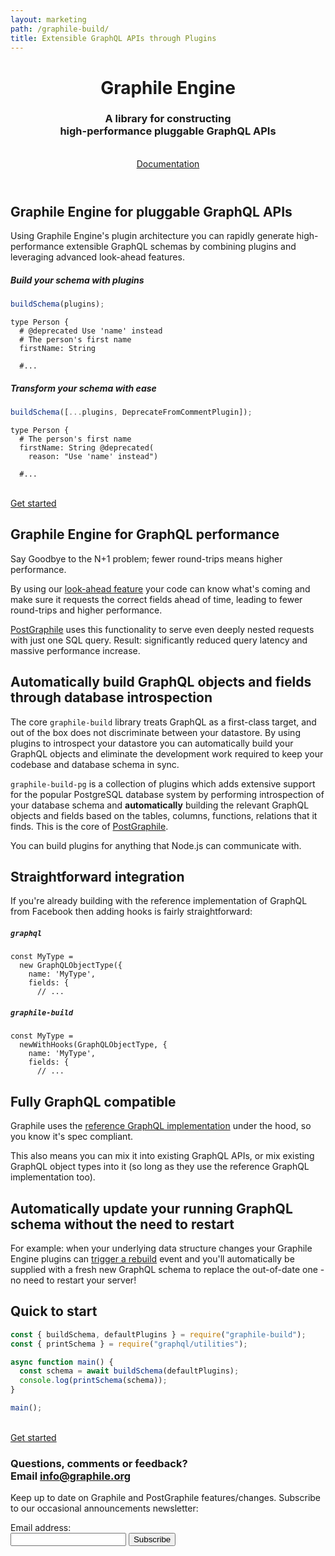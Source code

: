 ```yaml
---
layout: marketing
path: /graphile-build/
title: Extensible GraphQL APIs through Plugins
---
```


<!-- **************************************** -->

<header class='hero simple'>
<div class='hero-block container'>

# Graphile Engine

<h3 class="measure">
  A library for constructing
  <br />
  high-performance pluggable GraphQL APIs
</h2>
<br />

<div class='flex'>
<a class='button--solid-light' href='/graphile-build/getting-started/'>Documentation <span class='fas fa-fw fa-arrow-right' /></a>
</div>

</div>
</header>

<!-- **************************************** -->

<section>
<div class='container'>

<div class='row'>
<div class='col-xs-12'>
<div class='hero-block'>

## Graphile Engine for pluggable GraphQL APIs

Using Graphile Engine's plugin architecture you can rapidly generate
high-performance extensible GraphQL schemas by combining plugins and leveraging
advanced look-ahead features.

</div>
</div>
</div>

<div class='row'>
<div class='col-lg-6 col-md-9 col-xs-12'>

##### Build your schema with plugins

```js
buildSchema(plugins);
```

```graphql{2}
type Person {
  # @deprecated Use 'name' instead
  # The person's first name
  firstName: String

  #...
```

</div>
<div class='col-lg-6 col-md-9 col-xs-12'>

##### Transform your schema with ease

```js
buildSchema([...plugins, DeprecateFromCommentPlugin]);
```

```graphql{3-4}
type Person {
  # The person's first name
  firstName: String @deprecated(
    reason: "Use 'name' instead")

  #...
```

</div>
</div>

<br />
<div class='flex'>
<a class='strong-link' href='/graphile-build/getting-started/'>Get started <span class='fas fa-fw fa-arrow-right' /></a>

</div>

</div>
</section>

<!-- **************************************** -->

<section>
<div class='container'>

<div class='row'>
<div class='col-xs-12'>
<div class='hero-block'>

## Graphile Engine for GraphQL performance

Say Goodbye to the N+1 problem; fewer round-trips means higher performance.

By using our [look-ahead feature](/graphile-build/look-ahead/) your code can
know what's coming and make sure it requests the correct fields ahead of time,
leading to fewer round-trips and higher performance.

[PostGraphile](/postgraphile/) uses this functionality to serve even deeply
nested requests with just one SQL query. Result: significantly reduced query
latency and massive performance increase.

</div>
</div>
</div>

</div>
</section>

<!-- **************************************** -->

<section>
<div class='container'>

<div class='row'>
<div class='col-xs-12'>
<div class='hero-block'>

## Automatically build GraphQL objects and fields through database introspection

The core `graphile-build` library treats GraphQL as a first-class target, and
out of the box does not discriminate between your datastore. By using plugins
to introspect your datastore you can automatically build your GraphQL objects
and eliminate the development work required to keep your codebase and database
schema in sync.

`graphile-build-pg` is a collection of plugins which adds extensive support for
the popular PostgreSQL database system by performing introspection of your
database schema and **automatically** building the relevant GraphQL objects and
fields based on the tables, columns, functions, relations that it finds. This
is the core of [PostGraphile](/postgraphile/).

You can build plugins for anything that Node.js can communicate with.

</div>
</div>
</div>

</div>
</section>

<!-- **************************************** -->

<section>
<div class='container'>

<div class='row'>
<div class='col-xs-12'>
<div class='hero-block'>

## Straightforward integration

If you're already building with the reference implementation of GraphQL from
Facebook then adding hooks is fairly straightforward:

</div>
</div>
</div>

<div class='row'>
<div class='col-lg-6 col-md-9 col-xs-12'>

##### `graphql`

```js{2}
const MyType =
  new GraphQLObjectType({
    name: 'MyType',
    fields: {
      // ...
```

</div><!-- /col-6 -->
<div class='col-lg-6 col-md-9 col-xs-12'>

##### `graphile-build`

```js{2}
const MyType =
  newWithHooks(GraphQLObjectType, {
    name: 'MyType',
    fields: {
      // ...
```

</div>
</div>

</div>
</section>

<!-- **************************************** -->

<section>
<div class='container'>

<div class='row'>
<div class='col-xs-12'>
<div class='hero-block'>

## Fully GraphQL compatible

Graphile uses the <a href="http://graphql.org/graphql-js/">reference GraphQL
implementation</a> under the hood, so you know it's spec compliant.

This also means you can mix it into existing GraphQL APIs, or mix existing
GraphQL object types into it (so long as they use the reference GraphQL
implementation too).

</div>
</div>
</div>

</div>
</section>

<!-- **************************************** -->

<section>
<div class='container'>

<div class='row'>
<div class='col-xs-12'>
<div class='hero-block'>

## Automatically update your running GraphQL schema without the need to restart

For example: when your underlying data structure changes your Graphile Engine
plugins can [trigger a
rebuild](/graphile-build/schema-builder/#registerwatcherwatcher-unwatcher)
event and you'll automatically be supplied with a fresh new GraphQL schema to
replace the out-of-date one - no need to restart your server!

</div>
</div>
</div>

</div>
</section>

<!-- **************************************** -->

<section>
<div class='container'>

<div class='row'>
<div class='col-xs-12'>
<div class='hero-block'>

## Quick to start

</div>
</div>
</div>

<div class='row'>
<div class='text-center col-xs-12 col-md-9 col-lg-7'>

```js
const { buildSchema, defaultPlugins } = require("graphile-build");
const { printSchema } = require("graphql/utilities");

async function main() {
  const schema = await buildSchema(defaultPlugins);
  console.log(printSchema(schema));
}

main();
```

</div>
</div>

<br />

<div class='row'>
<div class='text-center col-xs-12 col-md-9 col-lg-7'>
<a class='strong-link' href='/graphile-build/getting-started/'>Get started <span class='fas fa-fw fa-arrow-right' /></a>
</div>
</div>

</div>
</section>

<!-- **************************************** -->

<section class='mailinglist'>
<div class='container'>

<div class='row'>
<div class='col-xs-12'>
<div class='hero-block'>

<h3>
Questions, comments or feedback?
<br />
Email <a href="mailto:info@graphile.org?subject=Graphile%20question/comment/feedback:)">info@graphile.org</a>
</h3>

<form action="//graphile.us16.list-manage.com/subscribe/post?u=d103f710cf00a9273b55e8e9b&amp;id=c3a9eb5c4e" method="post"
id="mc-embedded-subscribe-form" name="mc-embedded-subscribe-form" class="validate" target="_blank" novalidate>
  <div id="mc_embed_signup_scroll" class="center hero-block">
    <p>Keep up to date on Graphile and PostGraphile features/changes.
    Subscribe to our occasional announcements newsletter:</p>
    <div class="mc-field-group form-inline justify-content-center">
      <div class='form-group'>
        <div class="mb2">
          <label class="label--small" for="mce-EMAIL">Email address:</label>
        </div>
          <input
            autocapitalize="off"
            autocomplete="off"
            autocorrect="off"
            class="input-text mb0-ns mb1"
            id="mce-EMAIL"
            name="EMAIL"
            spellcheck="false"
            type="email"
            value=""
          />
        <!-- real people should not fill this in and expect good things - do not remove this or risk form bot signups-->
        <div style="position: absolute; left: -5000px;" aria-hidden="true"><input type="text" name="b_d103f710cf00a9273b55e8e9b_c3a9eb5c4e" tabindex="-1" value="" /></div>
        <input
          class="button--solid"
          id="mc-embedded-subscribe"
          name="subscribe"
          type="submit"
          value="Subscribe"
        />
      </div>
      <div id="mce-responses" class="clear">
        <div class="response" id="mce-error-response" style="display:none"></div>
        <div class="response" id="mce-success-response" style="display:none"></div>
      </div>
    </div>
  </div>
</form>

</div>
</div>
</div>

</div>
</section>

<!-- **************************************** -->
